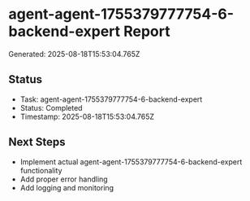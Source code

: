 # agent-agent-1755379777754-6-backend-expert Report

Generated: 2025-08-18T15:53:04.765Z

## Status
- Task: agent-agent-1755379777754-6-backend-expert
- Status: Completed
- Timestamp: 2025-08-18T15:53:04.765Z

## Next Steps
- Implement actual agent-agent-1755379777754-6-backend-expert functionality
- Add proper error handling
- Add logging and monitoring
